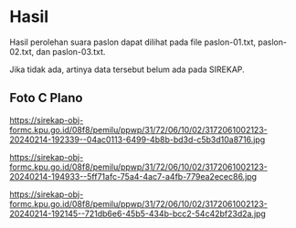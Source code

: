 # Hasil

Hasil perolehan suara paslon dapat dilihat pada file paslon-01.txt, paslon-02.txt, dan paslon-03.txt.

Jika tidak ada, artinya data tersebut belum ada pada SIREKAP.

## Foto C Plano

https://sirekap-obj-formc.kpu.go.id/08f8/pemilu/ppwp/31/72/06/10/02/3172061002123-20240214-192339--04ac0113-6499-4b8b-bd3d-c5b3d10a8716.jpg

https://sirekap-obj-formc.kpu.go.id/08f8/pemilu/ppwp/31/72/06/10/02/3172061002123-20240214-194933--5ff71afc-75a4-4ac7-a4fb-779ea2ecec86.jpg

https://sirekap-obj-formc.kpu.go.id/08f8/pemilu/ppwp/31/72/06/10/02/3172061002123-20240214-192145--721db6e6-45b5-434b-bcc2-54c42bf23d2a.jpg
